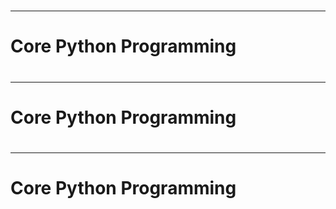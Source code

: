 # 

## 
## 
## 
----------


# Core Python Programming

<div style="page-break-after: always;"></div>

# 

## 
## 
## 
----------


# Core Python Programming

<div style="page-break-after: always;"></div>

# 

## 
## 
## 
----------


# Core Python Programming

<div style="page-break-after: always;"></div>
